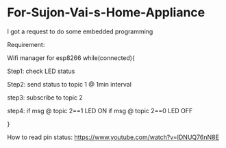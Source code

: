 # For-Sujon-Vai-s-Home-Appliance
I got a request to do some embedded programming 


Requirement:

Wifi manager for esp8266
while(connected){

Step1: check LED status

Step2: send status to topic 1 @ 1min interval

step3: subscribe to topic 2

step4: if msg @ topic 2==1 LED ON
       if msg @ topic 2==0 LED OFF

}

How to read pin status: https://www.youtube.com/watch?v=IDNUQ76nN8E
